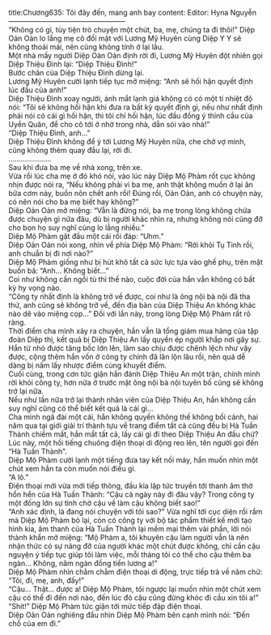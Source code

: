 title:Chương635: Tôi đây đến, mang anh bay
content:
Editor: Hyna Nguyễn<br>————————————————–<br>“Không có gì, tùy tiện trò chuyện một chút, ba, mẹ, chúng ta đi thôi!” Diệp Oản Oản lo lắng mẹ cô đối mặt với Lương Mỹ Huyên cùng Diệp Y Y sẽ không thoải mái, nên cũng không tính ở lại lâu.<br>Một nhà mấy người Diệp Oản Oản định rời đi, Lương Mỹ Huyên đột nhiên gọi Diệp Thiệu Đình lại: “Diệp Thiệu Đình!”<br>Bước chân của Diệp Thiệu Đình dừng lại.<br>Lương Mỹ Huyên cười lạnh tiếp tục mở miệng: “Anh sẽ hối hận quyết định lúc đầu của anh!”<br>Diệp Thiệu Đình xoay người, ánh mắt lạnh giá không có có một tí nhiệt độ nói: “Tôi sẽ không hối hận khi đưa ra bất kỳ quyết định gì, nếu như nhất định phải nói có cái gì hối hận, thì tôi chỉ hối hận, lúc đầu đồng ý thỉnh cầu của Uyển Quân, để cho cô tới ở nhờ trong nhà, dẫn sói vào nhà!”<br>“Diệp Thiệu Đình, anh…”<br>Diệp Thiệu Đình không để ý tới Lương Mỹ Huyên nữa, che chở vợ mình, cũng không thèm quay đầu lại, rời đi.<br>…………………<br>Sau khi đưa ba mẹ về nhà xong, trên xe.<br>Vừa rồi lúc cha mẹ ở đó khó nói, vào lúc này Diệp Mộ Phàm rốt cục không nhịn được nói ra, “Nếu không phải vì ba mẹ, anh thật không muốn ở lại ăn bữa cơm này, buồn nôn chết anh rồi! Đúng rồi, Oản Oản, anh có chuyện này, có nên nói cho ba mẹ biết hay không?”<br>Diệp Oản Oản mở miệng: “Vẫn là đừng nói, ba mẹ trong lòng không chứa được chuyện gì nữa đâu, dù bị người khác nhìn ra, nhưng không nói cũng đỡ cho bọn họ suy nghĩ cùng lo lắng nhiều.”<br>Diệp Mộ Phàm gật đầu một cái rồi đáp: “Uhm.”<br>Diệp Oản Oản nói xong, nhìn về phía Diệp Mộ Phàm: “Rời khỏi Tụ Tinh rồi, anh chuẩn bị đi nơi nào?”<br>Diệp Mộ Phàm giống như bị hút khô tất cả sức lực tựa vào ghế phụ, trên mặt buồn bã: “Anh… Không biết…”<br>Coi như không cần ngồi tù thì thế nào, cuộc đời của hắn vẫn không có bất kỳ hy vọng nào.<br>“Công ty nhất định là không trở về được, coi như là ông nội bà nội đã tha thứ, anh cũng sẽ không trở về, đến địa bàn của Diệp Thiệu An không khác nào dê vào miệng cọp…” Đối với lần này, trong lòng Diệp Mộ Phàm rất rõ ràng.<br>Thời điểm cha mình xảy ra chuyện, hắn vẫn là tổng giám mua hàng của tập đoàn Diệp thị, kết quả bị Diệp Thiệu An lấy quyền ép người khắp nơi gây sự.<br>Hắn từ nhỏ được tâng bốc lớn lên, làm sao chịu được chênh lệch như vậy được, cộng thêm hắn vốn ở công ty chính đã lăn lộn lâu rồi, nên quá dễ dàng bị nấm lấy nhược điểm cùng khuyết điểm.<br>Cuối cùng, trong cơn tức giận hắn đánh Diệp Thiệu An một trận, chính mình rời khỏi công ty, hơn nữa ở trước mặt ông nội bà nội tuyên bố cũng sẽ không trở lại nữa.<br>Nếu như lần nữa trở lại thành nhân viên của Diệp Thiệu An, hắn không cần suy nghĩ cũng có thể biết kết quả là cái gì…<br>Cha mình ngã đài một cái, hắn không quyền không thế không bối cảnh, hai năm qua tại giới giải trí thành tựu về trang điểm tất cả cũng đều bị Hà Tuấn Thành chiếm mất, hắn mất tất cả, lấy cái gì đi theo Diệp Thiệu An đấu chứ?<br>Lúc này, một hồi tiếng chuông điện thoại di động reo lên, tên người gọi đến “Hà Tuấn Thành”.<br>Diệp Mộ Phàm cười lạnh một tiếng đưa tay kết nối máy, hắn muốn nhìn một chút xem hắn ta còn muốn nói điều gì.<br>“A lô.”<br>Điện thoại mới vừa mới tiếp thông, đầu kia lập tức truyền tới thanh âm thở hổn hển của Hà Tuấn Thành: “Cậu cả ngày này đi đâu vậy? Trong công ty một đống lớn sự tình chờ cậu về làm cậu không biết sao!”<br>“Anh xác định, là đang nói chuyện với tôi sao?” Vừa nghĩ tới cục diện rối rắm mà Diệp Mộ Phàm bỏ lại, còn có công ty với bộ tác phẩm thiết kế mới tạo hình kia, âm thanh của Hà Tuấn Thành lại mềm mại thêm vài phần, lời nói thành khẩn mở miệng: “Mộ Phàm a, tôi khuyên cậu làm người vẫn là nên nhận thức có sự nâng đỡ của người khác một chút được không, chỉ cần cậu nguyện ý tiếp tục giúp tôi làm việc, mỗi tháng tôi có thể cho cậu thêm ba ngàn… Không, năm ngàn đồng tiền lương a!”<br>Diệp Mộ Phàm nhìn chằm chằm điện thoại di động, trực tiếp trả về năm chữ: “Tôi, đi, mẹ, anh, đấy!”<br>“Cậu… Thật… được a! Diệp Mộ Phàm, tôi ngược lại muốn nhìn một chút xem cậu có thể đi đến nơi nào, đến lúc đó cậu cũng đừng khóc đi cầu xin tôi a!”<br>“Shit!” Diệp Mộ Phàm tức giận tới mức tiếp đập điện thoại.<br>Diệp Oản Oản nghiêng đầu nhìn Diệp Mộ Phàm bên cạnh mình nói: “Đến chỗ của em đi.”